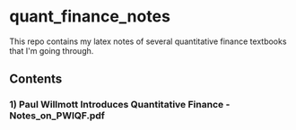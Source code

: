 # quant_finance_notes
This repo contains my latex notes of several quantitative finance textbooks that I'm going through.

## Contents

### 1) Paul Willmott Introduces Quantitative Finance - Notes_on_PWIQF.pdf
